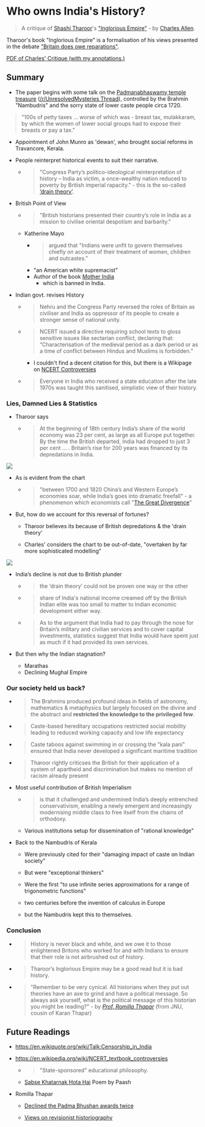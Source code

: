 
# Who owns India's History?

> A critique of [Shashi Tharoor](https://en.wikipedia.org/wiki/Shashi_Tharoor)'s ["Inglorious Empire"](https://en.wikipedia.org/wiki/Inglorious_Empire) - by [Charles Allen](https://en.wikipedia.org/wiki/Charles_Allen_(writer)).

Tharoor's book "Inglorious Empire" is a formalisation of his views presented in the debate ["Britain does owe reparations"](https://www.youtube.com/watch?v=f7CW7S0zxv4). 

[PDF of Charles' Critique (with my annotations.)](https://drive.google.com/open?id=11H5RHh1EkKUHnbZbGi2uUvjIMBIJR1I6)

## Summary

* The paper begins with some talk on the [Padmanabhaswamy temple treasure](https://en.wikipedia.org/wiki/Padmanabhaswamy_Temple_treasure) ([/r/UnresolvedMysteries Thread](https://www.reddit.com/r/UnresolvedMysteries/comments/akiisn/in_2011_a_team_of_experts_explored_the_gold/)), controlled by the Brahmin "Nambudris" and the sorry state of lower caste people circa 1720.

> "100s of petty taxes  ...  worse of which was - breast tax, mulakkaram, by which the women of lower social groups had to expose their breasts or pay a tax."

* Appointment of John Munro as 'dewan', who brought social reforms in Travancore, Kerala.

* People reinterpret historical events to suit their narrative.

    - > "Congress Party’s politico-ideological reinterpretation of history – India as victim, a once-wealthy nation reduced to poverty by British imperial rapacity." - this is the so-called [‘drain theory’](https://en.wikipedia.org/wiki/Dadabhai_Naoroji#Naoroji's_drain_theory_and_poverty).

* British Point of View

    - > "British historians presented their country’s role in India as a mission to civilise oriental despotism and barbarity."

    * Katherine Mayo 
        - > argued that "Indians were unfit to govern themselves chiefly on account of their treatment of women, children and outcastes." 
        - "an American white supremacist" 
        - Author of the book [Mother India](https://en.wikipedia.org/wiki/Mother_India_(book))
            + which is banned in India.

* Indian govt. revises History

    - > Nehru and the Congress Party reversed the roles of Britain as civiliser and India as oppressor of its people to create a stronger sense of national unity.

    - > NCERT issued a directive requiring school texts to gloss sensitive issues like sectarian conflict, declaring that: “Characterisation of the medieval period as a dark period or as a time of conflict between Hindus and Muslims is forbidden.” 

        + I couldn't find a decent citation for this, but there is a Wikipage on [NCERT Controversies](https://en.wikipedia.org/wiki/NCERT_textbook_controversies)
    
    - > Everyone in India who received a state education after the late 1970s was taught this sanitised, simplistic view of their history.

### Lies, Damned Lies & Statistics

* Tharoor says

    - > At the beginning of 18th century India’s share of the world economy was 23 per cent, as large as all Europe put together. By the time the British departed, India had dropped to just 3 per cent ... . Britain’s rise for 200 years was financed by its depredations in India.

![](https://i.imgur.com/d6wfJjS.png)

* As is evident from the chart

    - > "between 1700 and 1820 China’s and Western Europe’s economies soar, while India’s goes into dramatic freefall" - a phenomenon which economists call "[The Great Divergence](https://en.wikipedia.org/wiki/Great_Divergence)"

* But, how do we account for this reversal of fortunes?

    - Tharoor believes its because of British depredations & the 'drain theory'

    - Charles' considers the chart to be out-of-date, "overtaken by far more sophisticated modelling"

![](https://i.imgur.com/twUyqTl.png)

* India’s decline is not due to British plunder

    - > the ‘drain theory’ could not be proven one way or the other

    - > share of India's national income creamed off by the British Indian elite was too small to matter to Indian economic development either way.

    - > As to the argument that India had to pay through the nose for Britain’s military and civilian services and to cover capital investments, statistics suggest that India would have spent just as much if it had provided its own services. 

* But then why the Indian stagnation?

    - Marathas
    - Declining Mughal Empire

### Our society held us back?

* > The Brahmins produced profound ideas in fields of astronomy, mathematics & metaphysics but largely focused on the divine and the abstract and **restricted the knowledge to the privileged few**.

* > Caste-based hereditary occupations restricted social mobility leading to reduced working capacity and low life expectancy

* > Caste taboos against swimming in or crossing the "kala pani" ensured that India never developed a significant maritime tradition

* > Tharoor rightly criticses the British for their application of a system of apartheid and discrimination but makes no mention of racism already present

* Most useful contribution of British Imperialism

    - > is that it challenged and undermined India’s deeply entrenched conservativism, enabling a newly emergent and increasingly modernising middle class to free itself from the chains of orthodoxy.

    - Various institutions setup for dissemination of "rational knowledge"

* Back to the Nambudris of Kerala

    - Were previously cited for their "damaging impact of caste on Indian society"
    - But were "exceptional thinkers"

    - Were the first "to use infinite series approximations for a range of trigonometric functions"
    - two centuries before the invention of calculus in Europe
    - but the Nambudris kept this to themselves.

### Conclusion

* > History is never black and white, and we owe it to those enlightened Britons who worked for and with Indians to ensure that their role is not airbrushed out of history.

* > Tharoor’s Inglorious Empire may be a good read but it is bad history. 

* > "Remember to be very cynical. All historians when they put out theories have an axe to grind and have a political message. So always ask yourself, what is the political message of this historian you might be reading?" - by [_Prof. Romilla Thapar_](https://en.wikipedia.org/wiki/Romila_Thapar) (from JNU, cousin of Karan Thapar)


## Future Readings

* https://en.wikiquote.org/wiki/Talk:Censorship_in_India

* https://en.wikipedia.org/wiki/NCERT_textbook_controversies

    - > "State-sponsored" educational philosophy.

    - [Sabse Khatarnak Hota Hai](https://www.amarujala.com/kavya/irshaad/paash-poetry-sabse-khatarnak-hota-hai-sapnon-ka-mar-jana?pageId=4) Poem by Paash

* Romilla Thapar
    - [Declined the Padma Bhushan awards twice](https://www.hindustantimes.com/india/why-i-declined-padma-awards/story-qKcAKXJefdZXIHpXhLeUTL.html)

    - [Views on revisionist historiography](https://en.wikipedia.org/wiki/Romila_Thapar#Views_on_revisionist_historiography)
